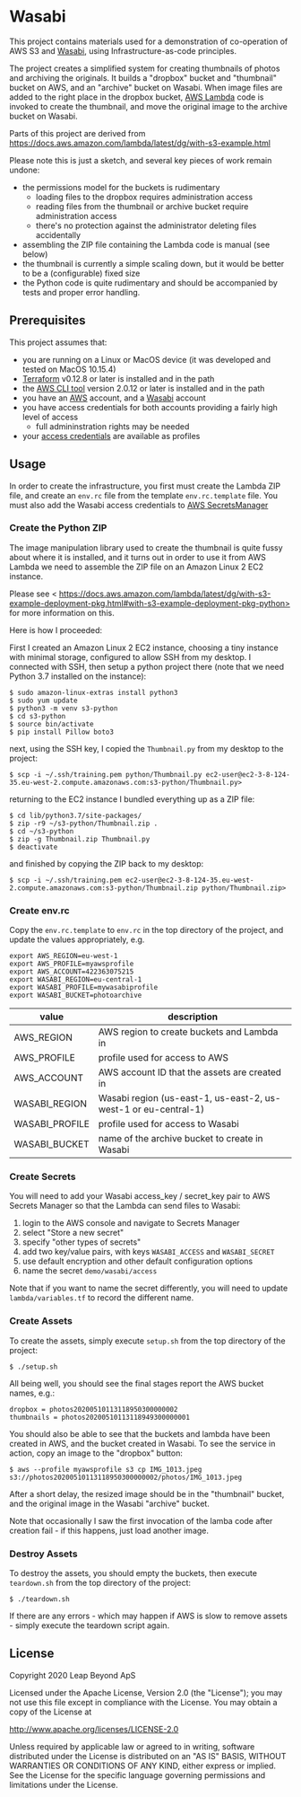 # Wasabi
This project contains materials used for a demonstration of co-operation of AWS S3 and [Wasabi](https://wasabi.com/), using
Infrastructure-as-code principles.

The project creates a simplified system for creating thumbnails of photos and archiving the originals. It builds a "dropbox"
bucket and "thumbnail" bucket on AWS, and an "archive" bucket on Wasabi. When image files are added to the right place in the
dropbox bucket, [AWS Lambda](https://aws.amazon.com/lambda/) code is invoked to create the thumbnail, and move the original image to the archive bucket on Wasabi.

Parts of this project are derived from <https://docs.aws.amazon.com/lambda/latest/dg/with-s3-example.html>

Please note this is just a sketch, and several key pieces of work remain undone:

  - the permissions model for the buckets is rudimentary
    - loading files to the dropbox requires administration access
    - reading files from the thumbnail or archive bucket require administration access
    - there's no protection against the administrator deleting files accidentally
  - assembling the ZIP file containing the Lambda code is manual (see below)
  - the thumbnail is currently a simple scaling down, but it would be better to be a (configurable) fixed size
  - the Python code is quite rudimentary and should be accompanied by tests and proper error handling.

## Prerequisites
This project assumes that:

  - you are running on a Linux or MacOS device (it was developed and tested on MacOS 10.15.4)
  - [Terraform](https://www.terraform.io/) v0.12.8 or later is installed and in the path
  - the [AWS CLI tool](https://docs.aws.amazon.com/cli/index.html) version 2.0.12 or later is installed and in the path
  - you have an [AWS](https://aws.amazon.com/) account, and a [Wasabi](https://wasabi.com/) account
  - you have access credentials for both accounts providing a fairly high level of access
    - full admininstration rights may be needed
  - your [access credentials](https://docs.aws.amazon.com/cli/latest/userguide/cli-configure-files.html) are available as profiles

## Usage
In order to create the infrastructure, you first must create the Lambda ZIP file, and create an `env.rc` file from the template
`env.rc.template` file. You must also add the Wasabi access credentials to [AWS SecretsManager](https://aws.amazon.com/secrets-manager/)

### Create the Python ZIP
The image manipulation library used to create the thumbnail is quite fussy about where it is installed, and it turns out in order
to use it from AWS Lambda we need to assemble the ZIP file on an Amazon Linux 2 EC2 instance.

Please see <  https://docs.aws.amazon.com/lambda/latest/dg/with-s3-example-deployment-pkg.html#with-s3-example-deployment-pkg-python> for more information on this.

Here is how I proceeded:

First I created an Amazon Linux 2 EC2 instance, choosing a tiny instance with minimal storage, configured to allow SSH from my desktop. I connected with SSH, then setup a python project there (note that we need Python 3.7 installed on the instance):

```
$ sudo amazon-linux-extras install python3
$ sudo yum update
$ python3 -m venv s3-python
$ cd s3-python
$ source bin/activate
$ pip install Pillow boto3
```

next, using the SSH key, I copied the `Thumbnail.py` from my desktop to the project:

```
$ scp -i ~/.ssh/training.pem python/Thumbnail.py ec2-user@ec2-3-8-124-35.eu-west-2.compute.amazonaws.com:s3-python/Thumbnail.py>
```

returning to the EC2 instance I bundled everything up as a ZIP file:

```
$ cd lib/python3.7/site-packages/
$ zip -r9 ~/s3-python/Thumbnail.zip .
$ cd ~/s3-python
$ zip -g Thumbnail.zip Thumbnail.py
$ deactivate
```

and finished by copying the ZIP back to my desktop:

```
$ scp -i ~/.ssh/training.pem ec2-user@ec2-3-8-124-35.eu-west-2.compute.amazonaws.com:s3-python/Thumbnail.zip python/Thumbnail.zip>
```

### Create env.rc
Copy the `env.rc.template` to `env.rc` in the top directory of the project, and update the values appropriately, e.g.

```
export AWS_REGION=eu-west-1
export AWS_PROFILE=myawsprofile
export AWS_ACCOUNT=422363075215
export WASABI_REGION=eu-central-1
export WASABI_PROFILE=mywasabiprofile
export WASABI_BUCKET=photoarchive
```

| value          | description                                                     |
| -------------- | --------------------------------------------------------------- |
| AWS_REGION     | AWS region to create buckets and Lambda in                      |
| AWS_PROFILE    | profile used for access to AWS                                  |
| AWS_ACCOUNT    | AWS account ID that the assets are created in                   |
| WASABI_REGION  | Wasabi region (us-east-1, us-east-2, us-west-1 or eu-central-1) |
| WASABI_PROFILE | profile used for access to Wasabi                               |
| WASABI_BUCKET  | name of the archive bucket to create in Wasabi                  |


### Create Secrets

You will need to add your Wasabi access_key / secret_key pair to AWS Secrets Manager so that the Lambda can send files to Wasabi:

  1. login to the AWS console and navigate to Secrets Manager
  2. select "Store a new secret"
  3. specify "other types of secrets"
  4. add two key/value pairs, with keys `WASABI_ACCESS` and `WASABI_SECRET`
  5. use default encryption and other default configuration options
  6. name the secret `demo/wasabi/access`

Note that if you want to name the secret differently, you will need to update `lambda/variables.tf` to record the different name.

### Create Assets

To create the assets, simply execute `setup.sh` from the top directory of the project:

```
$ ./setup.sh
```

All being well, you should see the final stages report the AWS bucket names, e.g.:

```
dropbox = photos20200510113118950300000002
thumbnails = photos20200510113118949300000001
```

You should also be able to see that the buckets and lambda have been created in AWS, and the bucket created in Wasabi. To
see the service in action, copy an image to the "dropbox" button:

```
$ aws --profile myawsprofile s3 cp IMG_1013.jpeg s3://photos20200510113118950300000002/photos/IMG_1013.jpeg
```

After a short delay, the resized image should be in the "thumbnail" bucket, and the original image in the Wasabi "archive" bucket.

Note that occasionally I saw the first invocation of the lamba code after creation fail - if this happens, just load another image.

### Destroy Assets
To destroy the assets, you should empty the buckets, then execute `teardown.sh` from the top directory of the project:

```
$ ./teardown.sh
```

If there are any errors - which may happen if AWS is slow to remove assets - simply execute the teardown script again.

## License
Copyright 2020 Leap Beyond ApS

Licensed under the Apache License, Version 2.0 (the "License");
you may not use this file except in compliance with the License.
You may obtain a copy of the License at

   http://www.apache.org/licenses/LICENSE-2.0

Unless required by applicable law or agreed to in writing, software
distributed under the License is distributed on an "AS IS" BASIS,
WITHOUT WARRANTIES OR CONDITIONS OF ANY KIND, either express or implied.
See the License for the specific language governing permissions and
limitations under the License.
